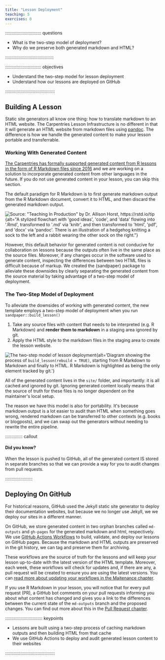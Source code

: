 ```yaml
---
title: "Lesson Deployment"
teaching: 5
exercises: 0
---
```


::::::::::::::::::::::::::::: questions

 - What is the two-step model of deployment?
 - Why do we preserve both generated markdown and HTML?

:::::::::::::::::::::::::::::::::::::::

::::::::::::::::::::::::::::: objectives

 - Understand the two-step model for lesson deployment
 - Understand how our lessons are deployed on GitHub

::::::::::::::::::::::::::::::::::::::::

## Building A Lesson

Static site generators all know one thing: how to translate markdown to an HTML
website. The Carpentries Lesson Infrastructure is no different in that it will
generate an HTML website from markdown files using [pandoc]. The difference is
how we handle the generated content to make your lesson portable and
transferrable.

### Working With Generated Content

[The Carpentries has formally supported generated content from R lessons in the
form of R Markdown files since 2016][rmd-blog] and we are working on a solution
to incorporate generated content from other languages in the future. If you do
not use generated content in your lesson, you can skip this section.

The default paradigm for R Markdown is to first generate markdown output from
the R Markdown document, convert it to HTML, and then discard the generated
markdown output.

![Source: "Teaching In Production" by Dr. Allison Horst,
<https://rstd.io/tip>](https://github.com/rstudio-education/teaching-in-production/raw/master/slides/images/rmd_flowchart.png){alt="A
stylized flowchart with 'good ideas', 'code', and 'data' flowing into '.Rmd',
transformed to '.md' via 'knitr', and then transformed to 'html', 'pdf', and
'docx' via 'pandoc'. There is an illustration of a hedgehog knitting a sock to
the left and a rabbit wearing the other sock on the right."}

However, this default behavior for generated content is not conducive for
collaboration on lessons because the outputs often live in the same place as
the source files. Moreover, if any changes occur in the software used to
generate content, inspecting the differences between two HTML files is
difficult because of markup. We created the {sandpaper} package to alleviate
these downsides by clearly separating the generated content from the source 
material by taking advantage of a two-step model of deployment.

### The Two-Step Model of Deployment

To alleviate the downsides of working with generated content, the new template
employs a two-step model of deployment when you run `sandpaper::build_lesson()`

1. Take any source files with content that needs to be interpreted (e.g. 
   R Markdown) and **render them to markdown** in a staging area ignored by git. 
2. Apply the HTML style to the markdown files in the staging area to create the
   lesson website.

![The two-step model of lesson deployment](https://zkamvar.github.io/stunning-barnacle/img/local-flow.dot.svg){alt='Diagram showing the process of `build_lesson(rebuild = TRUE)`, starting from R Markdown to Markdown and finally to HTML. R Markdown is highlighted as being the only element tracked by git.'}

All of the generated content lives in the `site/` folder, and importantly: it
is all cached and ignored by git. Ignoring generated content locally means that
the source of truth for these files is no longer dependent on the maintainer's
local setup. 

The reason we have this model is also for portability. It's because markdown
output is a lot easier to audit than HTML when something goes wrong, rendered
markdown can be transferred to other contexts (e.g. books or blogposts), and we
can swap out the generators without needing to rewrite the entire pipeline.

:::::::::::::: callout

#### Did you know?

When the lesson is pushed to GitHub, all of the generated content IS stored in
separate branches so that we can provide a way for you to audit changes from 
pull requests. 

::::::::::::::::::::::

## Deploying On GitHub

For historical reasons, GitHub used the Jekyll static site generator to deploy
their documentation websites, but because we no longer use Jekyll, we we deploy
our sites in a different manner.

On GitHub, we store generated content in two orphan branches called
`md-outputs` and `gh-pages` for the generated markdown and html, respectively.
We use [GitHub Actions Workflows][gh-workflows] to build, validate, and deploy
our lessons on GitHub pages. Because the markdown and HTML outputs are preserved
in the git history, we can tag and preserve them for archiving.

These workflows are the source of truth for the lessons and will keep your
lesson up-to-date with the latest version of the HTML template. Moreover, each
week, these workflows will check for updates and, if there are any, a pull
request will be created to ensure you are using the latest versions. You can
[read more about updating your workflows in the Maitenance chapter](update.Rmd).

If you use R Markdown in your lesson, you will notice that for every pull
request (PR), a GitHub bot comments on your pull requests informing you about
what content has changed and gives you a link to the differences between the
current state of the `md-outputs` branch and the proposed changes. You can find
out more about this in the [Pull Request chapter](pull-request.md).

:::::::::::::::::::::::::::::: keypoints

 - Lessons are built using a two-step process of caching markdown outputs and then building HTML from that cache
 - We use GitHub Actions to deploy and audit generated lesson content to their websites

::::::::::::::::::::::::::::::::::::::::


[rmd-blog]: https://software-carpentry.org/blog/2016/07/rmarkdown-new-template.html
[r4-migration]: https://carpentries.org/blog/2020/08/r-4-migration/
[gh-workflows]: https://docs.github.com/en/actions/ 
[{sandpaper}]: https://carpentries.github.io/sandpaper
[pandoc]: https://pandoc.org/

